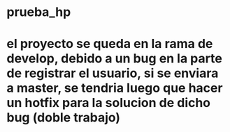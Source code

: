 # prueba_hp
# el proyecto se queda en la rama de develop, debido a un bug en la parte de registrar el usuario, si se enviara a master, se tendria luego que hacer un hotfix para la solucion de dicho bug (doble trabajo)
